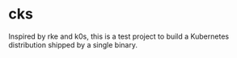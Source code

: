 # cks
Inspired by rke and k0s, this is a test project to build a Kubernetes distribution shipped by a single binary.

